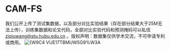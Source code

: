 # CAM-FS
我们公开上传了测试集数据，以及部分对比实验结果（存在部分结果大于25M无法上传），训练集数据和论文代码，全部对比实验代码和预测掩码可以私信 ziqiuwang@stu.hubu.edu.cn 。版权声明：数据集仅供学术交流，不可申请专利或商用。
![{W9C4 VUE17TBMUW5G9%W3A](https://github.com/ZiQiuWang/FSS-COD/assets/122528037/035fdbba-1caa-4ce2-a39c-df1781bc8a7b)
